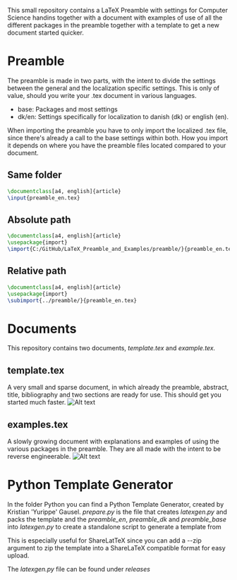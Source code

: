 This small repository contains a LaTeX Preamble with settings for Computer Science handins together with a document with examples of use of all the different packages in the preamble together with a template to get a new document started quicker.

# Preamble
The preamble is made in two parts, with the intent to divide the settings between the general and the localization specific settings. This is only of value, should you write your .tex document in various languages.
- base: Packages and most settings
- dk/en: Settings specifically for localization to danish (dk) or english (en).

When importing the preamble you have to only import the localized .tex file, since there's already a call to the base settings within both. How you import it depends on where you have the preamble files located compared to your document.

## Same folder
```tex
\documentclass[a4, english]{article}
\input{preamble_en.tex}
```

## Absolute path
```tex
\documentclass[a4, english]{article}
\usepackage{import}
\import{C:/GitHub/LaTeX_Preamble_and_Examples/preamble/}{preamble_en.tex}
```

## Relative path
```tex
\documentclass[a4, english]{article}
\usepackage{import}
\subimport{../preamble/}{preamble_en.tex}
```

# Documents
This repository contains two documents, _template.tex_ and _example.tex._
## template.tex
A very small and sparse document, in which already the preamble, abstract, title, bibliography and two sections are ready for use. This should get you started much faster.
![Alt text](/img/template.png?raw=true "The template file")

## examples.tex
A slowly growing document with explanations and examples of using the various packages in the preamble. They are all made with the intent to be reverse engineerable.
![Alt text](/img/example.png?raw=true "The template file")

# Python Template Generator
In the folder Python you can find a Python Template Generator, created by Kristian 'Yurippe' Gausel. *prepare.py* is the file that creates *latexgen.py* and packs the template and the *preamble_en*, *preamble_dk* and *preamble_base* into *latexgen.py* to create a standalone script to generate a template from

This is especially useful for ShareLatTeX since you can add a --zip argument to zip the template into a ShareLaTeX compatible format for easy upload.

The *latexgen.py* file can be found under *releases*

